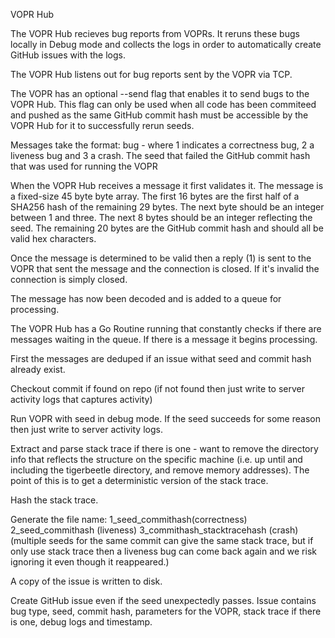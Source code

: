 VOPR Hub

The VOPR Hub recieves bug reports from VOPRs. It reruns these bugs locally in Debug mode and collects the logs in order to automatically create GitHub issues with the logs.

The VOPR Hub listens out for bug reports sent by the VOPR via TCP.

The VOPR has an optional --send flag that enables it to send bugs to the VOPR Hub. This flag can only be used when all code has been commiteed and pushed as the same GitHub commit hash must be accessible by the VOPR Hub for it to successfully rerun seeds.

Messages take the format:
    bug - where 1 indicates a correctness bug, 2 a liveness bug and 3 a crash.
    The seed that failed
    the GitHub commit hash that was used for running the VOPR

When the VOPR Hub receives a message it first validates it.
The message is a fixed-size 45 byte byte array.
The first 16 bytes are the first half of a SHA256 hash of the remaining 29 bytes.
The next byte should be an integer between 1 and three.
The next 8 bytes should be an integer reflecting the seed.
The remaining 20 bytes are the GitHub commit hash and should all be valid hex characters.

Once the message is determined to be valid then a reply (1) is sent to the VOPR that sent the message and the connection is closed. If it's invalid the connection is simply closed.

The message has now been decoded and is added to a queue for processing.

The VOPR Hub has a Go Routine running that constantly checks if there are messages waiting in the queue. If there is a message it begins processing.

First the messages are deduped if an issue withat seed and commit hash already exist.

Checkout commit if found on repo (if not found then just write to server activity logs that captures activity)

Run VOPR with seed in debug mode. If the seed succeeds for some reason then just write to server activity logs.

Extract and parse stack trace if there is one - want to remove the directory info that reflects the structure on the specific machine (i.e. up until and including the tigerbeetle directory, and remove memory addresses). The point of this is to get a deterministic version of the stack trace.

Hash the stack trace.

Generate the file name: 
1_seed_commithash(correctness)
2_seed_commithash (liveness)
3_commithash_stacktracehash (crash) (multiple seeds for the same commit can give the same stack trace, but if only use stack trace then a liveness bug can come back again and we risk ignoring it even though it reappeared.)

A copy of the issue is written to disk.

Create GitHub issue even if the seed unexpectedly passes. Issue contains bug type, seed, commit hash, parameters for the VOPR, stack trace if there is one, debug logs and timestamp.
